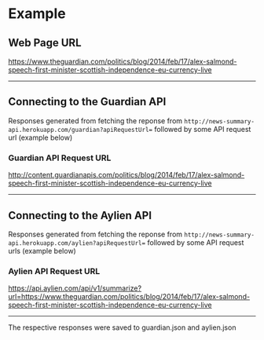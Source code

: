 # Example

## Web Page URL

https://www.theguardian.com/politics/blog/2014/feb/17/alex-salmond-speech-first-minister-scottish-independence-eu-currency-live

---

## Connecting to the Guardian API

Responses generated from fetching the reponse from `http://news-summary-api.herokuapp.com/guardian?apiRequestUrl=` followed by some API request url (example below)

### Guardian API Request URL

http://content.guardianapis.com/politics/blog/2014/feb/17/alex-salmond-speech-first-minister-scottish-independence-eu-currency-live

---

## Connecting to the Aylien API

Responses generated from fetching the reponse from `http://news-summary-api.herokuapp.com/aylien?apiRequestUrl=` followed by some API request urls (example below)

### Aylien API Request URL

https://api.aylien.com/api/v1/summarize?url=https://www.theguardian.com/politics/blog/2014/feb/17/alex-salmond-speech-first-minister-scottish-independence-eu-currency-live

---

The respective responses were saved to guardian.json and aylien.json
